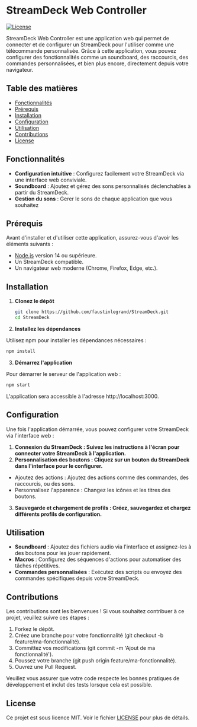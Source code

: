 # StreamDeck Web Controller

[![License](https://img.shields.io/badge/license-MIT-blue.svg)](LICENSE)

StreamDeck Web Controller est une application web qui permet de connecter et de configurer un StreamDeck pour l'utiliser comme une télécommande personnalisée. Grâce à cette application, vous pouvez configurer des fonctionnalités comme un soundboard, des raccourcis, des commandes personnalisées, et bien plus encore, directement depuis votre navigateur.

## Table des matières

- [Fonctionnalités](#fonctionnalités)
- [Prérequis](#prérequis)
- [Installation](#installation)
- [Configuration](#configuration)
- [Utilisation](#utilisation)
- [Contributions](#contributions)
- [License](#license)

## Fonctionnalités

- **Configuration intuitive** : Configurez facilement votre StreamDeck via une interface web conviviale.
- **Soundboard** : Ajoutez et gérez des sons personnalisés déclenchables à partir du StreamDeck.
- **Gestion du sons** : Gerer le sons de chaque application que vous souhaitez

## Prérequis

Avant d'installer et d'utiliser cette application, assurez-vous d'avoir les éléments suivants :

- [Node.js](https://nodejs.org/) version 14 ou supérieure.
- Un StreamDeck compatible.
- Un navigateur web moderne (Chrome, Firefox, Edge, etc.).

## Installation

1. **Clonez le dépôt**

   ```bash
   git clone https://github.com/faustinlegrand/StreamDeck.git
   cd StreamDeck
   ```
2. **Installez les dépendances**

  Utilisez npm pour installer les dépendances nécessaires :

  ```bash
  npm install
  ```

3. **Démarrez l'application**

  Pour démarrer le serveur de l'application web :

  ```bash
  npm start
  ```
  
  L'application sera accessible à l'adresse http://localhost:3000.

## Configuration

Une fois l'application démarrée, vous pouvez configurer votre StreamDeck via l'interface web :

1. **Connexion du StreamDeck : Suivez les instructions à l'écran pour connecter votre StreamDeck à l'application.**
2. **Personnalisation des boutons : Cliquez sur un bouton du StreamDeck dans l'interface pour le configurer.**
  - Ajoutez des actions : Ajoutez des actions comme des commandes, des raccourcis, ou des sons.
  - Personnalisez l'apparence : Changez les icônes et les titres des boutons.
3. **Sauvegarde et chargement de profils : Créez, sauvegardez et chargez différents profils de configuration.**

## Utilisation

- **Soundboard** : Ajoutez des fichiers audio via l'interface et assignez-les à des boutons pour les jouer rapidement.
- **Macros** : Configurez des séquences d'actions pour automatiser des tâches répétitives.
- **Commandes personnalisées** : Exécutez des scripts ou envoyez des commandes spécifiques depuis votre StreamDeck.

## Contributions

Les contributions sont les bienvenues ! Si vous souhaitez contribuer à ce projet, veuillez suivre ces étapes :

1. Forkez le dépôt.
2. Créez une branche pour votre fonctionnalité (git checkout -b feature/ma-fonctionnalité).
3. Committez vos modifications (git commit -m 'Ajout de ma fonctionnalité').
4. Poussez votre branche (git push origin feature/ma-fonctionnalité).
5. Ouvrez une Pull Request.
   
Veuillez vous assurer que votre code respecte les bonnes pratiques de développement et inclut des tests lorsque cela est possible.

## License

Ce projet est sous licence MIT. Voir le fichier [LICENSE](https://opensource.org/licenses/MIT) pour plus de détails.
